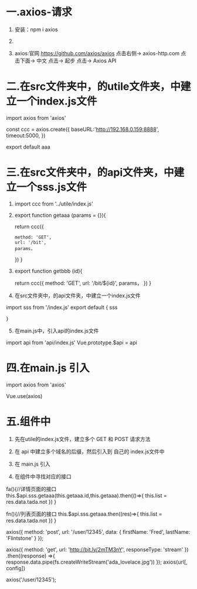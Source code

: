 # 一.axios-请求

1. 安装：npm i axios

2. <script src="https://unpkg.com/axios/dist/axios.min.js"/></script>

3. axios:官网  https://github.com/axios/axios
点击右侧-> axios-http.com 点击下面-> 中文 点击-> 起步 点击-> Axios API




# 二.在src文件夹中，的utile文件夹，中建立一个index.js文件

import axios from 'axios'

const ccc = axios.create({
    baseURL:'http://192.168.0.159:8888',
    timeout:5000,
    <!-- timeout:超时时间，不然浏览器一直在转 -->
})

export default aaa


# 三.在src文件夹中，的api文件夹，中建立一个sss.js文件

1. import ccc from '../utile/index.js'

2. export function getaaa (params = {}){
    <!-- getaaa：某个获取请求的方法，params = {}空对象 -->
     return ccc({
      <!-- ccc为：utile/index.js 的ccc-->
       method: 'GET',
       url: '/bit',
       params，
     })
   }

3. export function getbbb (id){
      <!-- getbbb：详情页面获取请求的方法，(id)详情页面的Id -->
     return ccc({
       method: 'GET',
       url: '/bit/${id}',
       params，
     })
   }

4. 在src文件夹中，的api文件夹，中建立一个index.js文件

<!-- 导入api内的sss文件 -->

import sss from '/index.js'
export default {
  sss
  <!-- sss就代表 api内 sss.js文件 内的所有文件-->
}


5. 在main.js中，引入api的index.js文件

import api from 'api/index.js'
Vue.prototype.$api = api


# 四.在main.js 引入

import axios from 'axios'
 
Vue.use(axios)



# 五.组件中

1. 先在utile的index.js文件，建立多个 GET 和 POST 请求方法

2. 在 api 中建立多个域名的后缀，然后引入到 自己的 index.js文件中

3. 在 main.js 引入

4. 在组件中寻找对应的接口


fa(){//详情页面的接口
  this.$api.sss.getaaa(this.getaaa.id,this.getaaa).then(()=>{
    this.list = res.data.tada.not
  })
}

fn(){//列表页面的接口
  this.$api.sss.getaaa.then((res)=>{
    this.list = res.data.tada.not
  })
}


<!--  发起一个post请求 -->
axios({
  method: 'post',
  url: '/user/12345',
  data: {
    firstName: 'Fred',
    lastName: 'Flintstone'
  }
});
<!-- // 在 node.js 用GET请求获取远程图片 -->



axios({
  method: 'get',
  url: 'http://bit.ly/2mTM3nY',
  responseType: 'stream'
})
  .then((response) =>{
    response.data.pipe(fs.createWriteStream('ada_lovelace.jpg'))
  });
axios(url[, config])
<!-- // 发起一个 GET 请求 (默认请求方式) -->
axios('/user/12345');


